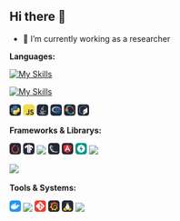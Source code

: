 ## Hi there 👋

<!--
**adrian-willi/adrian-willi** is a ✨ _special_ ✨ repository because its `README.md` (this file) appears on your GitHub profile.

Here are some ideas to get you started:

- 🔭 I’m currently working on ...
- 🌱 I’m currently learning ...
- 👯 I’m looking to collaborate on ...
- 🤔 I’m looking for help with ...
- 💬 Ask me about ...
- 📫 How to reach me: ...
- 😄 Pronouns: ...
- ⚡ Fun fact: ...
-->
- 🔭 I’m currently working as a researcher

**Languages:**  

[![My Skills](https://skillicons.dev/icons?i=js,html,css,wasm)](https://skillicons.dev)

[![My Skills](https://skillicons.dev/icons?i=js,html,css,wasm&size=20)](https://skillicons.dev)


<code><img height="20" src="https://github.com/tandpfun/skill-icons/blob/main/icons/Python-Dark.svg"></code>
<code><img height="20" src="https://github.com/tandpfun/skill-icons/blob/main/icons/JavaScript.svg"></code>
<code><img height="20" src="https://github.com/tandpfun/skill-icons/blob/main/icons/Java-Dark.svg"></code>
<code><img height="20" src="https://github.com/tandpfun/skill-icons/blob/main/icons/R-Dark.svg"></code>
<code><img height="20" src="https://github.com/tandpfun/skill-icons/blob/main/icons/Octave-Dark.svg"></code>
<code><img height="20" src="https://github.com/tandpfun/skill-icons/blob/main/icons/Bash-Dark.svg"></code>

**Frameworks & Librarys:**  

<code><img height="20" src="https://github.com/tandpfun/skill-icons/blob/main/icons/PyTorch-Dark.svg"></code>
<code><img height="20" src="https://github.com/tandpfun/skill-icons/blob/main/icons/TensorFlow-Dark.svg"></code>
<code><img height="20" src="https://github.com/tandpfun/skill-icons/blob/main/icons/OpenCV-Dark.svg"></code>
<code><img height="20" src="https://github.com/tandpfun/skill-icons/blob/main/icons/Flask-Dark.svg"></code>
<code><img height="20" src="https://github.com/tandpfun/skill-icons/blob/main/icons/Angular-Dark.svg"></code>
<code><img height="20" src="https://github.com/tandpfun/skill-icons/blob/main/icons/FastAPI.svg"></code>
<code><img height="20" src="https://github.com/tandpfun/skill-icons/blob/main/icons/ScikitLearn-Dark.svg"></code>

<code><img height="20" src="https://github.com/tandpfun/skill-icons/blob/main/icons/ScikitLearn-Dark.svg"></code>

**Tools & Systems:**  

<code><img height="20" src="https://github.com/tandpfun/skill-icons/blob/main/icons/Docker.svg"></code>
<code><img height="20" src="https://github.com/wandb/assets/blob/main/wandb-dots-logo.svg"></code>
<code><img height="20" src="https://github.com/tandpfun/skill-icons/blob/main/icons/Git.svg"></code>
<code><img height="20" src="https://github.com/tandpfun/skill-icons/blob/main/icons/Grafana-Dark.svg"></code>
<code><img height="20" src="https://github.com/tandpfun/skill-icons/blob/main/icons/Linux-Dark.svg"></code>
<code><img height="20" src="https://github.com/tandpfun/skill-icons/blob/main/icons/Windows-Dark.svg"></code>





